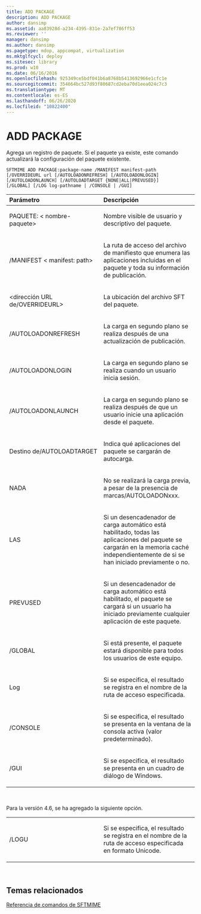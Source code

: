 ```yaml
---
title: ADD PACKAGE
description: ADD PACKAGE
author: dansimp
ms.assetid: aa83928d-a234-4395-831e-2a7ef786ff53
ms.reviewer: ''
manager: dansimp
ms.author: dansimp
ms.pagetype: mdop, appcompat, virtualization
ms.mktglfcycl: deploy
ms.sitesec: library
ms.prod: w10
ms.date: 06/16/2016
ms.openlocfilehash: 925349ce5bdf041b6a8768b5413692966e1cfc1e
ms.sourcegitcommit: 354664bc527d93f80687cd2eba70d1eea024c7c3
ms.translationtype: MT
ms.contentlocale: es-ES
ms.lasthandoff: 06/26/2020
ms.locfileid: "10822400"
---
```

# ADD PACKAGE


Agrega un registro de paquete. Si el paquete ya existe, este comando actualizará la configuración del paquete existente.

`SFTMIME ADD PACKAGE:package-name /MANIFEST manifest-path                 [/OVERRIDEURL url [/AUTOLOADONREFRESH] [/AUTOLOADONLOGIN]                 [/AUTOLOADONLAUNCH] [/AUTOLOADTARGET {NONE|ALL|PREVUSED}]                 [/GLOBAL] [/LOG log-pathname | /CONSOLE | /GUI]`

<table>
<colgroup>
<col width="50%" />
<col width="50%" />
</colgroup>
<thead>
<tr class="header">
<th align="left">Parámetro</th>
<th align="left">Descripción</th>
</tr>
</thead>
<tbody>
<tr class="odd">
<td align="left"><p>PAQUETE: &lt; nombre-paquete&gt;</p></td>
<td align="left"><p>Nombre visible de usuario y descriptivo del paquete.</p></td>
</tr>
<tr class="even">
<td align="left"><p>/MANIFEST &lt; manifest: path&gt;</p></td>
<td align="left"><p>La ruta de acceso del archivo de manifiesto que enumera las aplicaciones incluidas en el paquete y toda su información de publicación.</p></td>
</tr>
<tr class="odd">
<td align="left"><p>&lt;dirección URL de/OVERRIDEURL&gt;</p></td>
<td align="left"><p>La ubicación del archivo SFT del paquete.</p></td>
</tr>
<tr class="even">
<td align="left"><p>/AUTOLOADONREFRESH</p></td>
<td align="left"><p>La carga en segundo plano se realiza después de una actualización de publicación.</p></td>
</tr>
<tr class="odd">
<td align="left"><p>/AUTOLOADONLOGIN</p></td>
<td align="left"><p>La carga en segundo plano se realiza cuando un usuario inicia sesión.</p></td>
</tr>
<tr class="even">
<td align="left"><p>/AUTOLOADONLAUNCH</p></td>
<td align="left"><p>La carga en segundo plano se realiza después de que un usuario inicie una aplicación desde el paquete.</p></td>
</tr>
<tr class="odd">
<td align="left"><p>Destino de/AUTOLOADTARGET</p></td>
<td align="left"><p>Indica qué aplicaciones del paquete se cargarán de autocarga.</p></td>
</tr>
<tr class="even">
<td align="left"><p>NADA</p></td>
<td align="left"><p>No se realizará la carga previa, a pesar de la presencia de marcas/AUTOLOADONxxx.</p></td>
</tr>
<tr class="odd">
<td align="left"><p>LAS</p></td>
<td align="left"><p>Si un desencadenador de carga automático está habilitado, todas las aplicaciones del paquete se cargarán en la memoria caché independientemente de si se han iniciado previamente o no.</p></td>
</tr>
<tr class="even">
<td align="left"><p>PREVUSED</p></td>
<td align="left"><p>Si un desencadenador de carga automático está habilitado, el paquete se cargará si un usuario ha iniciado previamente cualquier aplicación de este paquete.</p></td>
</tr>
<tr class="odd">
<td align="left"><p>/GLOBAL</p></td>
<td align="left"><p>Si está presente, el paquete estará disponible para todos los usuarios de este equipo.</p></td>
</tr>
<tr class="even">
<td align="left"><p>Log</p></td>
<td align="left"><p>Si se especifica, el resultado se registra en el nombre de la ruta de acceso especificada.</p></td>
</tr>
<tr class="odd">
<td align="left"><p>/CONSOLE</p></td>
<td align="left"><p>Si se especifica, el resultado se presenta en la ventana de la consola activa (valor predeterminado).</p></td>
</tr>
<tr class="even">
<td align="left"><p>/GUI</p></td>
<td align="left"><p>Si se especifica, el resultado se presenta en un cuadro de diálogo de Windows.</p></td>
</tr>
</tbody>
</table>

 

Para la versión 4.6, se ha agregado la siguiente opción.

<table>
<colgroup>
<col width="50%" />
<col width="50%" />
</colgroup>
<tbody>
<tr class="odd">
<td align="left"><p>/LOGU</p></td>
<td align="left"><p>Si se especifica, el resultado se registra en el nombre de la ruta de acceso especificada en formato Unicode.</p></td>
</tr>
</tbody>
</table>

 

## Temas relacionados


[Referencia de comandos de SFTMIME](sftmime--command-reference.md)

 

 





